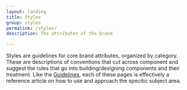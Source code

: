 ```yaml
---
layout: landing
title: Styles
group: styles
permalink: /styles/
description: The attributes of the brand

---
```


Styles are guidelines for core brand attributes, organized by category. These are descriptions of conventions that cut across component and suggest the rules that go into building/designing components and their treatment. Like the [Guidelines](/guidelines/index.html), each of these pages is effectively a reference article on how to use and approach the specitic subject area.
